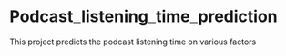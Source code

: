 # Podcast_listening_time_prediction
This project predicts the podcast listening time on various factors
